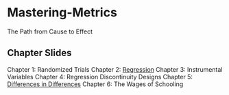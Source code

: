 # Mastering-Metrics
The Path from Cause to Effect

## Chapter Slides
Chapter 1: Randomized Trials
Chapter 2: [Regression](https://docs.google.com/presentation/d/1McOl8zVhCoE_NqU-rMWvh_LJV87hUvsMJaxxRezMS4I/edit?usp=sharing)
Chapter 3: Instrumental Variables
Chapter 4: Regression Discontinuity Designs
Chapter 5: [Differences in Differences](https://docs.google.com/presentation/d/1zlRYVevFOzNkZaI4UKOBTaCEqdWo4vvwsYekpBeWmHA/edit?usp=sharing)
Chapter 6: The Wages of Schooling

